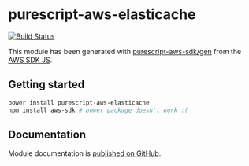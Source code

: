 # purescript-aws-elasticache

[![Build Status](https://app.wercker.com/status/5909b9e96d1080804b17a28f72f87b6b/s/master)](https://app.wercker.com/project/byKey/5909b9e96d1080804b17a28f72f87b6b)

This module has been generated with [purescript-aws-sdk/gen](https://github.com/purescript-aws-sdk/gen) from the [AWS SDK JS](https://github.com/aws/aws-sdk-js).

## Getting started

```sh
bower install purescript-aws-elasticache
npm install aws-sdk # bower package doesn't work :(
```

## Documentation

Module documentation is [published on GitHub](https://github.com/purescript-aws-sdk/purescript-aws-elasticache/tree/master/docs).
